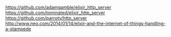 https://github.com/adamgamble/elixir_http_server
https://github.com/tominated/elixir_http_server
https://github.com/parroty/http_server
http://www.neo.com/2014/01/14/elixir-and-the-internet-of-things-handling-a-stampede
